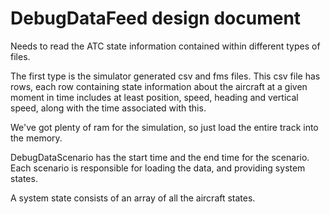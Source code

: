 # DebugDataFeed design document

Needs to read the ATC state information contained within different types of
files.

The first type is the simulator generated csv and fms files. This csv file has
rows, each row containing state information about the aircraft at a  given
moment in time includes at least position, speed, heading and vertical speed,
along with the time associated with this.

We've got plenty of ram for the simulation, so just load the entire
track into the memory.


DebugDataScenario has the start time and the end time for the scenario. Each scenario is responsible for loading the data, and providing system states.

A system state consists of an array of all the aircraft states.
